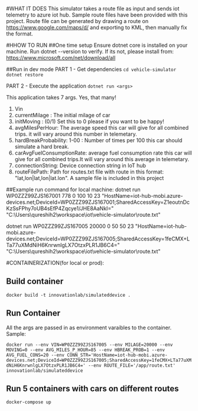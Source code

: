 #WHAT IT DOES
This simulator takes a route file as input and sends iot telemetry to azure iot hub. 
Sample route files have been provided with this project. Route file can be generated by drawing a route on https://www.google.com/maps/d/ and exporting to KML, then manually fix the format.

#HHOW TO RUN
##One time setup
Ensure dotnet core is installed on your machine. Run dotnet --version to verify.
If its not, please install from: https://www.microsoft.com/net/download/all

##Run in dev mode
PART 1 - Get dependencies
`cd vehicle-simulator`
`dotnet restore`

PART 2 - Execute the application
`dotnet run <args>`

This application takes 7 args. Yes, that many!
1. Vin 
2. currentMilage : The initial milage of car
3. initMoving : (0/1) Set this to 0 please if you want to be happy!
4. avgMilesPerHour: The average speed this car will give for all combined trips. it will vary around this number in telemetary.
5. hardBreakProbability: 1-00 : Number of times per 100 this car should simulate a hard break.
6. carAvgFuelConsumptionRate: average fuel consumption rate this car will give for all combined trips.It will vary around this average in telemetary.
7. connectionString: Device connection string in IoT hub
8. routeFilePath: Path for routes.txt file with route in this format: "lat,lon|lat,lon|lat.lon". A sample file is included in this project

##Example run command for local machine:
dotnet run WP0ZZZ99ZJS167001 778 0 100 10 23 "HostName=iot-hub-mobi.azure-devices.net;DeviceId=WP0ZZZ99ZJS167001;SharedAccessKey=Z1eoutnDcKzSsFPhy7oUB4sEfP4Zqcye1/JHE8AaNkI=" "C:\Users\qureshih2\workspace\iot\vehicle-simulator\route.txt"

dotnet run WP0ZZZ99ZJS167005 20000 0 50 50 23 "HostName=iot-hub-mobi.azure-devices.net;DeviceId=WP0ZZZ99ZJS167005;SharedAccessKey=1feCMX+LTa77uXMdNiH6KnrwnlgLX7OtzxPLR1JB6C4=" "C:\Users\qureshih2\workspace\iot\vehicle-simulator\route.txt"

#CONTAINERIZATION(for local or prod):
## Build container
`docker build -t innovationlab/simulateddevice .`

## Run Container
All the args are passed in as environment varaibles to the container.
Sample:

`docker run --env VIN=WP0ZZZ99ZJS167005 --env MILAGE=20000 --env MOVING=0 --env AVG_MILES_P_HOUR=85 --env HBREAK_PROB=1
--env AVG_FUEL_CONS=20 --env CONN_STR='HostName=iot-hub-mobi.azure-devices.net;DeviceId=WP0ZZZ99ZJS167005;SharedAccessKey=1feCMX+LTa77uXMdNiH6KnrwnlgLX7OtzxPLR1JB6C4=' --env ROUTE_FILE='/app/route.txt' innovationlab/simulateddevice`

## Run 5 containers with cars on different routes
`docker-compose up`